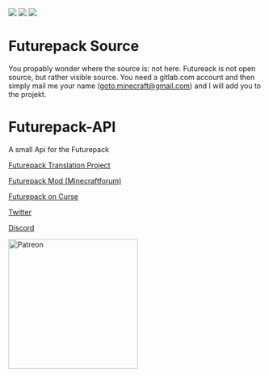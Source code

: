 [![](http://cf.way2muchnoise.eu/full_futurepack_downloads.svg)](https://minecraft.curseforge.com/projects/futurepack)
[![](http://cf.way2muchnoise.eu/versions/Available%20For%20Minecraft_futurepack_all.svg)](https://minecraft.curseforge.com/projects/futurepack)
[![](http://cf.way2muchnoise.eu/packs/futurepack.svg)](https://minecraft.curseforge.com/projects/futurepack)

#  Futurepack Source
You propably wonder where the source is: not here. Futureack is not open source, but rather visible source. You need a gitlab.com account and then simply mail me your name (goto.minecraft@gmail.com) and I will add you to the projekt. 


# Futurepack-API
A small Api for the Futurepack

[Futurepack Translation Project](https://github.com/Wugand/FuturePack-Language)

[Futurepack Mod (Minecraftforum)](http://www.minecraftforum.net/forums/mapping-and-modding/minecraft-mods/2644868-futurepack-mod-discover-new-dimensions)

[Futurepack on Curse](http://mods.curse.com/mc-mods/minecraft/237333-futurepack#t1:description)

[Twitter](https://twitter.com/MCenderdragonxD)

[Discord](https://discord.gg/UpdVfFk)

[<img alt="Patreon" src=http://i.imgur.com/k44o58p.png width=256\>](https://www.patreon.com/mcenderdragon)
